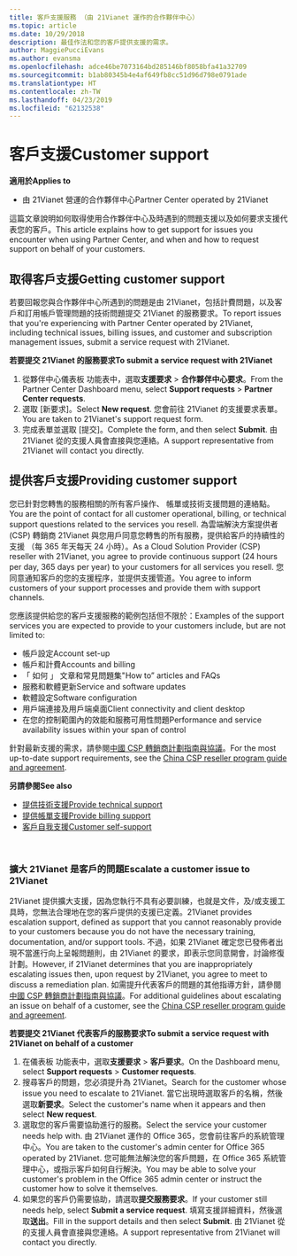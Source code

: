 ```yaml
---
title: 客戶支援服務 （由 21Vianet 運作的合作夥伴中心）
ms.topic: article
ms.date: 10/29/2018
description: 最佳作法和您的客戶提供支援的需求。
author: MaggiePucciEvans
ms.author: evansma
ms.openlocfilehash: adce46be7073164bd285146bf8058bfa41a32709
ms.sourcegitcommit: b1ab80345b4e4af649fb8cc51d96d798e0791ade
ms.translationtype: HT
ms.contentlocale: zh-TW
ms.lasthandoff: 04/23/2019
ms.locfileid: "62132538"
---
```

# <a name="customer-support"></a><span data-ttu-id="fe2ac-103">客戶支援</span><span class="sxs-lookup"><span data-stu-id="fe2ac-103">Customer support</span></span>

<span data-ttu-id="fe2ac-104">**適用於**</span><span class="sxs-lookup"><span data-stu-id="fe2ac-104">**Applies to**</span></span>

-   <span data-ttu-id="fe2ac-105">由 21Vianet 營運的合作夥伴中心</span><span class="sxs-lookup"><span data-stu-id="fe2ac-105">Partner Center operated by 21Vianet</span></span>

<span data-ttu-id="fe2ac-106">這篇文章說明如何取得使用合作夥伴中心及時遇到的問題支援以及如何要求支援代表您的客戶。</span><span class="sxs-lookup"><span data-stu-id="fe2ac-106">This article explains how to get support for issues you encounter when using Partner Center, and when and how to request support on behalf of your customers.</span></span> 

## <a name="getting-customer-support"></a><span data-ttu-id="fe2ac-107">取得客戶支援</span><span class="sxs-lookup"><span data-stu-id="fe2ac-107">Getting customer support</span></span>

<span data-ttu-id="fe2ac-108">若要回報您與合作夥伴中心所遇到的問題是由 21Vianet，包括計費問題，以及客戶和訂用帳戶管理問題的技術問題提交 21Vianet 的服務要求。</span><span class="sxs-lookup"><span data-stu-id="fe2ac-108">To report issues that you're experiencing with Partner Center operated by 21Vianet, including technical issues, billing issues, and customer and subscription management issues, submit a service request with 21Vianet.</span></span>

<span data-ttu-id="fe2ac-109">**若要提交 21Vianet 的服務要求**</span><span class="sxs-lookup"><span data-stu-id="fe2ac-109">**To submit a service request with 21Vianet**</span></span>

1. <span data-ttu-id="fe2ac-110">從夥伴中心儀表板 功能表中，選取**支援要求** &gt; **合作夥伴中心要求**。</span><span class="sxs-lookup"><span data-stu-id="fe2ac-110">From the Partner Center Dashboard menu, select **Support requests** &gt; **Partner Center requests**.</span></span>
2. <span data-ttu-id="fe2ac-111">選取 \[新要求\]。</span><span class="sxs-lookup"><span data-stu-id="fe2ac-111">Select **New request**.</span></span> <span data-ttu-id="fe2ac-112">您會前往 21Vianet 的支援要求表單。</span><span class="sxs-lookup"><span data-stu-id="fe2ac-112">You are taken to 21Vianet's support request form.</span></span> 
3. <span data-ttu-id="fe2ac-113">完成表單並選取 \[提交\]。</span><span class="sxs-lookup"><span data-stu-id="fe2ac-113">Complete the form, and then select **Submit**.</span></span> <span data-ttu-id="fe2ac-114">由 21Vianet 從的支援人員會直接與您連絡。</span><span class="sxs-lookup"><span data-stu-id="fe2ac-114">A support representative from 21Vianet will contact you directly.</span></span>

## <a name="providing-customer-support"></a><span data-ttu-id="fe2ac-115">提供客戶支援</span><span class="sxs-lookup"><span data-stu-id="fe2ac-115">Providing customer support</span></span>

<span data-ttu-id="fe2ac-116">您已針對您轉售的服務相關的所有客戶操作、 帳單或技術支援問題的連絡點。</span><span class="sxs-lookup"><span data-stu-id="fe2ac-116">You are the point of contact for all customer operational, billing, or technical support questions related to the services you resell.</span></span> <span data-ttu-id="fe2ac-117">為雲端解決方案提供者 (CSP) 轉銷商 21Vianet 與您用戶同意您轉售的所有服務，提供給客戶的持續性的支援 （每 365 年天每天 24 小時）。</span><span class="sxs-lookup"><span data-stu-id="fe2ac-117">As a Cloud Solution Provider (CSP) reseller with 21Vianet, you agree to provide continuous support (24 hours per day, 365 days per year) to your customers for all services you resell.</span></span> <span data-ttu-id="fe2ac-118">您同意通知客戶的您的支援程序，並提供支援管道。</span><span class="sxs-lookup"><span data-stu-id="fe2ac-118">You agree to inform customers of your support processes and provide them with support channels.</span></span>  

<span data-ttu-id="fe2ac-119">您應該提供給您的客戶支援服務的範例包括但不限於：</span><span class="sxs-lookup"><span data-stu-id="fe2ac-119">Examples of the support services you are expected to provide to your customers include, but are not limited to:</span></span>
 
-   <span data-ttu-id="fe2ac-120">帳戶設定</span><span class="sxs-lookup"><span data-stu-id="fe2ac-120">Account set-up</span></span> 
-   <span data-ttu-id="fe2ac-121">帳戶和計費</span><span class="sxs-lookup"><span data-stu-id="fe2ac-121">Accounts and billing</span></span> 
-   <span data-ttu-id="fe2ac-122">「 如何 」 文章和常見問題集</span><span class="sxs-lookup"><span data-stu-id="fe2ac-122">"How to” articles and FAQs</span></span> 
-   <span data-ttu-id="fe2ac-123">服務和軟體更新</span><span class="sxs-lookup"><span data-stu-id="fe2ac-123">Service and software updates</span></span> 
-   <span data-ttu-id="fe2ac-124">軟體設定</span><span class="sxs-lookup"><span data-stu-id="fe2ac-124">Software configuration</span></span> 
-   <span data-ttu-id="fe2ac-125">用戶端連接及用戶端桌面</span><span class="sxs-lookup"><span data-stu-id="fe2ac-125">Client connectivity and client desktop</span></span>
-   <span data-ttu-id="fe2ac-126">在您的控制範圍內的效能和服務可用性問題</span><span class="sxs-lookup"><span data-stu-id="fe2ac-126">Performance and service availability issues within your span of control</span></span> 

<span data-ttu-id="fe2ac-127">針對最新支援的需求，請參閱[中國 CSP 轉銷商計劃指南與協議](csp-program-guide-and-agreements.md)。</span><span class="sxs-lookup"><span data-stu-id="fe2ac-127">For the most up-to-date support requirements, see the [China CSP reseller program guide and agreement](csp-program-guide-and-agreements.md).</span></span>

<span data-ttu-id="fe2ac-128">**另請參閱**</span><span class="sxs-lookup"><span data-stu-id="fe2ac-128">**See also**</span></span>

-   [<span data-ttu-id="fe2ac-129">提供技術支援</span><span class="sxs-lookup"><span data-stu-id="fe2ac-129">Provide technical support</span></span>](provide-technical-support.md)
-   [<span data-ttu-id="fe2ac-130">提供帳單支援</span><span class="sxs-lookup"><span data-stu-id="fe2ac-130">Provide billing support</span></span>](provide-billing-support.md)
-   [<span data-ttu-id="fe2ac-131">客戶自我支援</span><span class="sxs-lookup"><span data-stu-id="fe2ac-131">Customer self-support</span></span>](customer-self-support.md)

 
### <a name="escalate-a-customer-issue-to-21vianet"></a><span data-ttu-id="fe2ac-132">擴大 21Vianet 是客戶的問題</span><span class="sxs-lookup"><span data-stu-id="fe2ac-132">Escalate a customer issue to 21Vianet</span></span> 

<span data-ttu-id="fe2ac-133">21Vianet 提供擴大支援，因為您執行不具有必要訓練，也就是文件，及/或支援工具時，您無法合理地在您的客戶提供的支援已定義。</span><span class="sxs-lookup"><span data-stu-id="fe2ac-133">21Vianet provides escalation support, defined as support that you cannot reasonably provide to your customers because you do not have the necessary training, documentation, and/or support tools.</span></span> <span data-ttu-id="fe2ac-134">不過，如果 21Vianet 確定您已發佈者出現不當進行向上呈報問題則，由 21Vianet 的要求，即表示您同意開會，討論修復計劃。</span><span class="sxs-lookup"><span data-stu-id="fe2ac-134">However, if 21Vianet determines that you are inappropriately escalating issues then, upon request by 21Vianet, you agree to meet to discuss a remediation plan.</span></span> <span data-ttu-id="fe2ac-135">如需提升代表客戶的問題的其他指導方針，請參閱[中國 CSP 轉銷商計劃指南與協議](csp-program-guide-and-agreements.md)。</span><span class="sxs-lookup"><span data-stu-id="fe2ac-135">For additional guidelines about escalating an issue on behalf of a customer, see the [China CSP reseller program guide and agreement](csp-program-guide-and-agreements.md).</span></span>

<span data-ttu-id="fe2ac-136">**若要提交 21Vianet 代表客戶的服務要求**</span><span class="sxs-lookup"><span data-stu-id="fe2ac-136">**To submit a service request with 21Vianet on behalf of a customer**</span></span>

1. <span data-ttu-id="fe2ac-137">在儀表板 功能表中，選取**支援要求** &gt; **客戶要求**。</span><span class="sxs-lookup"><span data-stu-id="fe2ac-137">On the Dashboard menu, select **Support requests** &gt; **Customer requests**.</span></span>
2. <span data-ttu-id="fe2ac-138">搜尋客戶的問題，您必須提升為 21Vianet。</span><span class="sxs-lookup"><span data-stu-id="fe2ac-138">Search for the customer whose issue you need to escalate to 21Vianet.</span></span> <span data-ttu-id="fe2ac-139">當它出現時選取客戶的名稱，然後選取**新要求**。</span><span class="sxs-lookup"><span data-stu-id="fe2ac-139">Select the customer's name when it appears and then select **New request**.</span></span>
3. <span data-ttu-id="fe2ac-140">選取您的客戶需要協助進行的服務。</span><span class="sxs-lookup"><span data-stu-id="fe2ac-140">Select the service your customer needs help with.</span></span> <span data-ttu-id="fe2ac-141">由 21Vianet 運作的 Office 365，您會前往客戶的系統管理中心。</span><span class="sxs-lookup"><span data-stu-id="fe2ac-141">You are taken to the customer's admin center for Office 365 operated by 21Vianet.</span></span> <span data-ttu-id="fe2ac-142">您可能無法解決您的客戶問題，在 Office 365 系統管理中心，或指示客戶如何自行解決。</span><span class="sxs-lookup"><span data-stu-id="fe2ac-142">You may be able to solve your customer's problem in the Office 365 admin center or instruct the customer how to solve it themselves.</span></span>
4. <span data-ttu-id="fe2ac-143">如果您的客戶仍需要協助，請選取**提交服務要求**。</span><span class="sxs-lookup"><span data-stu-id="fe2ac-143">If your customer still needs help, select **Submit a service request**.</span></span> <span data-ttu-id="fe2ac-144">填寫支援詳細資料，然後選取**送出**。</span><span class="sxs-lookup"><span data-stu-id="fe2ac-144">Fill in the support details and then select **Submit**.</span></span> <span data-ttu-id="fe2ac-145">由 21Vianet 從的支援人員會直接與您連絡。</span><span class="sxs-lookup"><span data-stu-id="fe2ac-145">A support representative from 21Vianet will contact you directly.</span></span>




 




